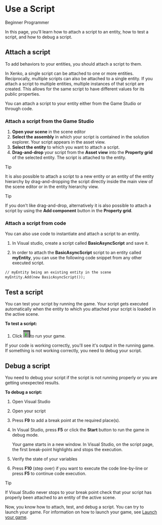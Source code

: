 # Use a Script

<span class="label label-doc-level">Beginner</span>
<span class="label label-doc-audience">Programmer</span>

In this page, you’ll learn how to attach a script to an entity, how to test a script, and how to debug a script.

## Attach a script

To add behaviors to your entities, you should attach a script to them.

In Xenko, a single script can be attached to one or more entities. 
Reciprocally, multiple scripts can also be attached to a single entity. 
If you attach a script to multiple entities, multiple instances of that script are created. 
This allows for the same script to have different values for its public properties. 

You can attach a script to your entity either from the Game Studio or through code.

### Attach a script from the Game Studio

1. **Open your scene** in the scene editor
2. **Select the assembly** in which your script is contained in the solution explorer.
   Your script appears in the asset view.
3. **Select the entity** to which you want to attach a script.
4. **Drag-and-drop** your script from the **Asset view** into the **Property grid** of the selected entity.
   The script is attached to the entity.
  
> [!TIP]
> It is also possible to attach a script to a new entity or an entity of the entity hierarchy by drag-and-dropping
> the script directly inside the main view of the scene editor or in the entity hierarchy view.
   
> [!TIP] 
> If you don't like drag-and-drop, alternatively it is also possible to attach a script by using 
> the **Add component** button in the **Property grid**.

### Attach a script from code

You can also use code to instantiate and attach a script to an entity.

1. In Visual studio, create a script called **BasicAsyncScript** and save it.

2. In order to attach the **BasicAsyncScript** script to an entity called **myEntity**, 
   you can use the following code snippet from any other executed script.

```Code: 
// myEntity being an existing entity in the scene
myEntity.Add(new BasicAsyncScript());
```

## Test a script

You can test your script by running the game. Your script gets executed automatically when the entity to which you attached your script is loaded in the active scene.

**To test a script:**

1. Click ![Play icon](media/use-a-script-play-icon.png)to run your game.

If your code is working correctly, you'll see it's output in the running game. If something is not working correctly, you need to debug your script.

## Debug a script

You need to debug your script if the script is not running properly or you are getting unexpected results.

**To debug a script:**

1. Open Visual Studio

2. Open your script

3. Press **F9** to add a break point at the required place(s).

4. In Visual Studio, press **F5** or click the **Start** button to run the game in debug mode.

   Your game starts in a new window. In Visual Studio, on the script page, the first break-point highlights and stops the execution.
   
5. Verify the state of your variables

6. Press **F10** (step over) if you want to execute the code line-by-line or press **F5** to continue code execution.

> [!TIP]
> If Visual Studio never stops to your break point check that your script has properly been attached 
> to an entity of the active scene.

Now, you know how to attach, test, and debug a script. You can try to launch your game. 
For information on how to launch your game, see [Launch your game](launch-a-game.md).
